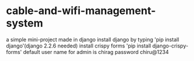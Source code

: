 # cable-and-wifi-management-system
a simple mini-project made in django
install django by typing 'pip install django'(django 2.2.6 needed)
install crispy forms  'pip install django-crispy-forms'
default user name for admin is chirag password chiru@1234
